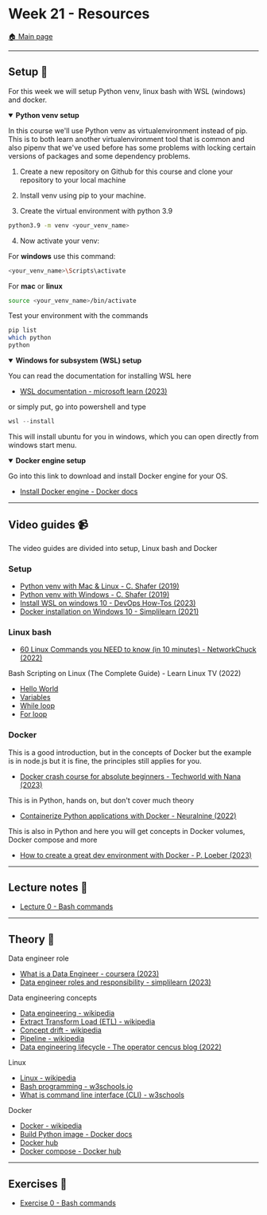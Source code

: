 
# Week 21 - Resources

[:house: Main page](https://github.com/kokchun/Data-engineering-AI22)

---
## Setup :wrench:

For this week we will setup Python venv, linux bash with WSL (windows) and docker. 


<details open>

<summary><b>Python venv setup</b></summary>

In this course we'll use Python venv as virtualenvironment instead of pip. This is to both learn another virtualenvironment tool that is common and also pipenv that we've used before has some problems with locking certain versions of packages and some dependency problems. 

1. Create a new repository on Github for this course and clone your repository to your local machine

2. Install venv using pip to your machine.

3. Create the virtual environment with python 3.9

```bash
python3.9 -m venv <your_venv_name>
```

4. Now activate your venv: 

For **windows** use this command: 

```bash
<your_venv_name>\Scripts\activate 
```

For **mac** or **linux**

```bash
source <your_venv_name>/bin/activate
```

Test your environment with the commands 

```bash
pip list 
which python
python
```

</details>

<details open>

<summary><b>Windows for subsystem (WSL) setup</b></summary>

You can read the documentation for installing WSL here 
- [WSL documentation - microsoft learn (2023)](https://learn.microsoft.com/en-us/windows/wsl/install)

or simply put, go into powershell and type 

```powershell
wsl --install
```

This will install ubuntu for you in windows, which you can open directly from windows start menu. 

</details>


<details open> 

<summary><b>Docker engine setup</b></summary>

Go into this link to download and install Docker engine for your OS. 
- [Install Docker engine - Docker docs](https://docs.docker.com/engine/install/)

</details>


---   
## Video guides :video_camera:

The video guides are divided into setup, Linux bash and Docker 

### Setup
- [Python venv with Mac & Linux - C. Shafer (2019)](https://www.youtube.com/watch?v=Kg1Yvry_Ydk)
- [Python venv with Windows - C. Shafer (2019)](https://www.youtube.com/watch?v=APOPm01BVrk)
- [Install WSL on windows 10 - DevOps How-Tos (2023)](https://www.youtube.com/watch?v=VkJHRpgJxMY)
- [Docker installation on Windows 10 - Simplilearn (2021)](https://www.youtube.com/watch?v=5nX8U8Fz5S0)

### Linux bash

- [60 Linux Commands you NEED to know (in 10 minutes) - NetworkChuck (2022)](https://www.youtube.com/watch?v=gd7BXuUQ91w)


Bash Scripting on Linux (The Complete Guide) - Learn Linux TV (2022)
- [Hello World](https://www.youtube.com/watch?v=boqC9QenshY&list=PLT98CRl2KxKGj-VKtApD8-zCqSaN2mD4w&index=2)
- [Variables](https://www.youtube.com/watch?v=uQE_4Q-HZZw&list=PLT98CRl2KxKGj-VKtApD8-zCqSaN2mD4w&index=3)
- [While loop](https://www.youtube.com/watch?v=R0tTsdQ_9Vw&list=PLT98CRl2KxKGj-VKtApD8-zCqSaN2mD4w&index=7)
- [For loop](https://www.youtube.com/watch?v=HvzI7c3eK5k&list=PLT98CRl2KxKGj-VKtApD8-zCqSaN2mD4w&index=9)



### Docker

This is a good introduction, but in the concepts of Docker but the example is in node.js but it is fine, the principles still applies for you. 
- [Docker crash course for absolute beginners - Techworld with Nana (2023)](https://www.youtube.com/watch?v=pg19Z8LL06w)


This is in Python, hands on, but don't cover much theory 
- [Containerize Python applications with Docker - Neuralnine (2022)](https://www.youtube.com/watch?v=0TFWtfFY87U)

This is also in Python and here you will get concepts in Docker volumes, Docker compose and more
- [How to create a great dev environment with Docker - P. Loeber (2023)](https://www.youtube.com/watch?v=0H2miBK_gAk)

---
## Lecture notes :book:

- [Lecture 0 - Bash commands](https://github.com/kokchun/Data-engineering-AI22/blob/main/Lecture-code/Lec0-bash_commands.md)

---
## Theory :book:

Data engineer role
- [What is a Data Engineer - coursera (2023)](https://www.coursera.org/articles/what-does-a-data-engineer-do-and-how-do-i-become-one)
- [Data engineer roles and responsibility - simplilearn (2023)](https://www.simplilearn.com/data-engineer-role-article)

Data engineering concepts
- [Data engineering - wikipedia](https://en.wikipedia.org/wiki/Data_engineering)
- [Extract Transform Load (ETL) - wikipedia](https://en.wikipedia.org/wiki/Extract,_transform,_load)
- [Concept drift - wikipedia](https://en.wikipedia.org/wiki/Concept_drift)
- [Pipeline - wikipedia](https://en.wikipedia.org/wiki/Pipeline_(computing))
- [Data engineering lifecycle - The operator cencus blog (2022)](https://www.getcensus.com/blog/how-understanding-the-data-engineering-lifecycle-helps-us-all-work-better-with-data-engineers)


Linux
- [Linux - wikipedia](https://sv.wikipedia.org/wiki/Linux)
- [Bash programming - w3schools.io](https://www.w3schools.io/terminal/bash-tutorials/)
- [What is command line interface (CLI) - w3schools](https://www.w3schools.com/whatis/whatis_cli.asp)

Docker
- [Docker - wikipedia](https://en.wikipedia.org/wiki/Docker_(software))
- [Build Python image - Docker docs](https://docs.docker.com/language/python/build-images/)
- [Docker hub](https://hub.docker.com/_/python)
- [Docker compose - Docker hub](https://docs.docker.com/compose/gettingstarted/)


---
## Exercises :running:

- [Exercise 0 - Bash commands](https://github.com/kokchun/Data-engineering-AI22/blob/main/Exercises/Exercise0-Bash_commands.md)

